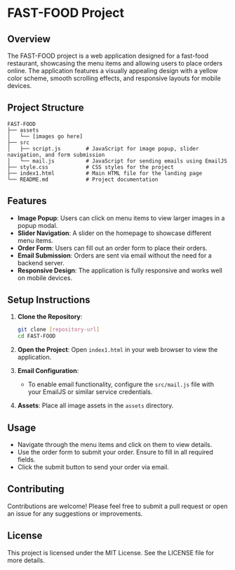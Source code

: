 # FAST-FOOD Project

## Overview
The FAST-FOOD project is a web application designed for a fast-food restaurant, showcasing the menu items and allowing users to place orders online. The application features a visually appealing design with a yellow color scheme, smooth scrolling effects, and responsive layouts for mobile devices.

## Project Structure
```
FAST-FOOD
├── assets
│   └── [images go here]
├── src
│   ├── script.js        # JavaScript for image popup, slider navigation, and form submission
│   └── mail.js          # JavaScript for sending emails using EmailJS
├── style.css            # CSS styles for the project
├── index1.html          # Main HTML file for the landing page
└── README.md            # Project documentation
```

## Features
- **Image Popup**: Users can click on menu items to view larger images in a popup modal.
- **Slider Navigation**: A slider on the homepage to showcase different menu items.
- **Order Form**: Users can fill out an order form to place their orders.
- **Email Submission**: Orders are sent via email without the need for a backend server.
- **Responsive Design**: The application is fully responsive and works well on mobile devices.

## Setup Instructions
1. **Clone the Repository**: 
   ```bash
   git clone [repository-url]
   cd FAST-FOOD
   ```

2. **Open the Project**: Open `index1.html` in your web browser to view the application.

3. **Email Configuration**: 
   - To enable email functionality, configure the `src/mail.js` file with your EmailJS or similar service credentials.

4. **Assets**: Place all image assets in the `assets` directory.

## Usage
- Navigate through the menu items and click on them to view details.
- Use the order form to submit your order. Ensure to fill in all required fields.
- Click the submit button to send your order via email.

## Contributing
Contributions are welcome! Please feel free to submit a pull request or open an issue for any suggestions or improvements.

## License
This project is licensed under the MIT License. See the LICENSE file for more details.